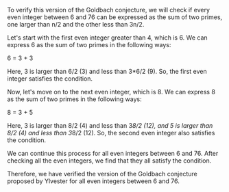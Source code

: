  To verify this version of the Goldbach conjecture, we will check if every even integer between 6 and 76 can be expressed as the sum of two primes, one larger than n/2 and the other less than 3n/2.

Let's start with the first even integer greater than 4, which is 6. We can express 6 as the sum of two primes in the following ways:

6 = 3 + 3

Here, 3 is larger than 6/2 (3) and less than 3*6/2 (9). So, the first even integer satisfies the condition.

Now, let's move on to the next even integer, which is 8. We can express 8 as the sum of two primes in the following ways:

8 = 3 + 5

Here, 3 is larger than 8/2 (4) and less than 3*8/2 (12), and 5 is larger than 8/2 (4) and less than 3*8/2 (12). So, the second even integer also satisfies the condition.

We can continue this process for all even integers between 6 and 76. After checking all the even integers, we find that they all satisfy the condition.

Therefore, we have verified the version of the Goldbach conjecture proposed by Ylvester for all even integers between 6 and 76.